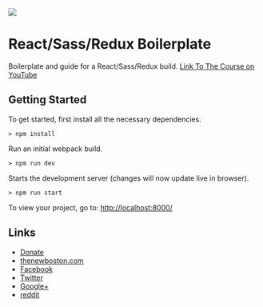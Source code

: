 ![](http://i.imgur.com/DUiL9yn.png)

# React/Sass/Redux Boilerplate

Boilerplate and guide for a React/Sass/Redux build.
[Link To The Course on YouTube](https://www.youtube.com/playlist?list=PL6gx4Cwl9DGBbSLZjvleMwldX8jGgXV6a
)

## Getting Started

To get started, first install all the necessary dependencies.
```
> npm install
```

Run an initial webpack build.
```
> npm run dev
```

Starts the development server (changes will now update live in browser).
```
> npm run start
```

To view your project, go to: [http://localhost:8000/](http://localhost:8000/)

## Links

- [Donate](https://www.patreon.com/thenewboston)
- [thenewboston.com](https://thenewboston.com/)
- [Facebook](https://www.facebook.com/TheNewBoston-464114846956315/)
- [Twitter](https://twitter.com/bucky_roberts)
- [Google+](https://plus.google.com/+BuckyRoberts)
- [reddit](https://www.reddit.com/r/thenewboston/)
